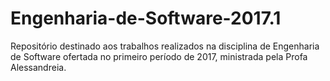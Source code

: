 # Engenharia-de-Software-2017.1
Repositório destinado aos trabalhos realizados na disciplina de Engenharia de Software ofertada no primeiro período de 2017, ministrada pela Profa Alessandreia.
